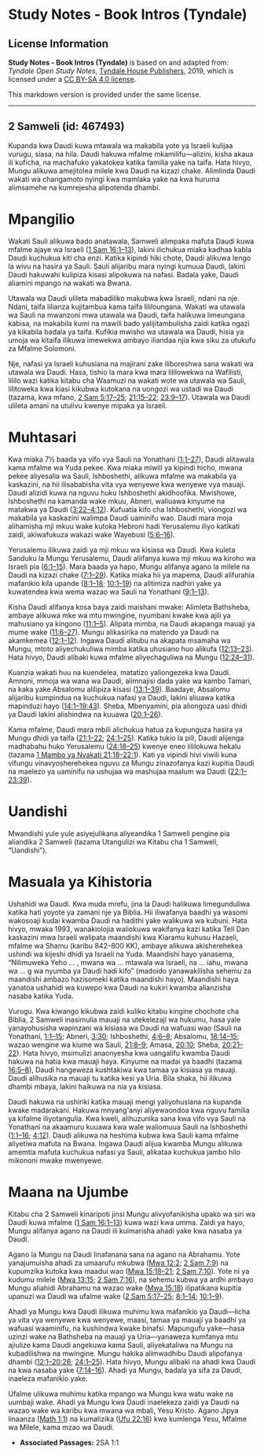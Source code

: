 # Study Notes - Book Intros (Tyndale)

## License Information

**Study Notes - Book Intros (Tyndale)** is based on and adapted from: _Tyndale Open Study Notes_, [Tyndale House Publishers](https://tyndaleopenresources.com/), 2019, which is licensed under a [CC BY-SA 4.0 license](https://creativecommons.org/licenses/by-sa/4.0/legalcode.en).

This markdown version is provided under the same license.



--------------------------------

## 2 Samweli (id: 467493)

Kupanda kwa Daudi kuwa mtawala wa makabila yote ya Israeli kulijaa vurugu, siasa, na hila. Daudi hakuwa mfalme mkamilifu—alizini, kisha akaua ili kuficha, na machafuko yakatokea katika familia yake na taifa. Hata hivyo, Mungu alikuwa amejitolea milele kwa Daudi na kizazi chake. Alimlinda Daudi wakati wa changamoto nyingi kwa mamlaka yake na kwa huruma alimsamehe na kumrejesha alipotenda dhambi.

Mpangilio
=========

Wakati Sauli alikuwa bado anatawala, Samweli alimpaka mafuta Daudi kuwa mfalme ajaye wa Israeli ([1 Sam 16:1–13](https://ref.ly/1Sam16:1-1Sam16:13)), lakini ilichukua miaka kadhaa kabla Daudi kuchukua kiti cha enzi. Katika kipindi hiki chote, Daudi alikuwa lengo la wivu na hasira ya Sauli. Sauli alijaribu mara nyingi kumuua Daudi, lakini Daudi hakuwahi kulipiza kisasi alipokuwa na nafasi. Badala yake, Daudi aliamini mpango na wakati wa Bwana.

Utawala wa Daudi ulileta mabadiliko makubwa kwa Israeli, ndani na nje. Ndani, taifa lilianza kujitambua kama taifa lililoungana. Wakati wa utawala wa Sauli na mwanzoni mwa utawala wa Daudi, taifa halikuwa limeungana kabisa, na makabila kumi na mawili bado yalijitambulisha zaidi katika ngazi ya kikabila badala ya taifa. Kufikia mwisho wa utawala wa Daudi, hisia ya umoja wa kitaifa ilikuwa imewekwa ambayo iliandaa njia kwa siku za utukufu za Mfalme Solomoni.

Nje, nafasi ya Israeli kuhusiana na majirani zake iliboreshwa sana wakati wa utawala wa Daudi. Hasa, tishio la mara kwa mara lililowekwa na Wafilisti, lililo wazi katika kitabu cha Waamuzi na wakati wote wa utawala wa Sauli, lilitoweka kwa kiasi kikubwa kutokana na uongozi wa ustadi wa Daudi (tazama, kwa mfano, [2 Sam 5:17–25](https://ref.ly/2Sam5:17-2Sam5:25); [21:15–22](https://ref.ly/2Sam21:15-2Sam21:22); [23:9–17](https://ref.ly/2Sam23:9-2Sam23:17)). Utawala wa Daudi ulileta amani na utulivu kwenye mipaka ya Israeli.

Muhtasari
=========

Kwa miaka 7½ baada ya vifo vya Sauli na Yonathani ([1:1–27](https://ref.ly/2Sam1:1-2Sam1:27)), Daudi alitawala kama mfalme wa Yuda pekee. Kwa miaka miwili ya kipindi hicho, mwana pekee aliyesalia wa Sauli, Ishboshethi, alikuwa mfalme wa makabila ya kaskazini, na hii ilisababisha vita vya wenyewe kwa wenyewe vya mauaji. Daudi alizidi kuwa na nguvu huku Ishboshethi akidhoofika. Mwishowe, Ishboshethi na kamanda wake mkuu, Abneri, waliuawa kinyume na matakwa ya Daudi ([3:22–4:12](https://ref.ly/2Sam3:22-2Sam4:12)). Kufuatia kifo cha Ishboshethi, viongozi wa makabila ya kaskazini walimpa Daudi uaminifu wao. Daudi mara moja alihamisha mji mkuu wake kutoka Hebroni hadi Yerusalemu iliyo katikati zaidi, akiwafukuza wakazi wake Wayebusi ([5:6–16](https://ref.ly/2Sam5:6-2Sam5:16)).

Yerusalemu ilikuwa zaidi ya mji mkuu wa kisiasa wa Daudi. Kwa kuleta Sanduku la Mungu Yerusalemu, Daudi aliifanya kuwa mji mkuu wa kiroho wa Israeli pia ([6:1–15](https://ref.ly/2Sam6:1-2Sam6:15)). Mara baada ya hapo, Mungu alifanya agano la milele na Daudi na kizazi chake ([7:1–29](https://ref.ly/2Sam7:1-2Sam7:29)). Katika miaka hii ya mapema, Daudi alifurahia mafanikio kila upande ([8:1–18](https://ref.ly/2Sam8:1-2Sam8:18); [10:1–19](https://ref.ly/2Sam10:1-2Sam10:19)) na alitimiza nadhiri yake ya kuwatendea kwa wema wazao wa Sauli na Yonathani ([9:1–13](https://ref.ly/2Sam9:1-2Sam9:13)).

Kisha Daudi alifanya kosa baya zaidi maishani mwake: Alimleta Bathsheba, ambaye alikuwa mke wa mtu mwingine, nyumbani kwake kwa ajili ya mahusiano ya kingono ([11:1–5](https://ref.ly/2Sam11:1-2Sam11:5)). Alipata mimba, na Daudi akapanga mauaji ya mume wake ([11:6–27](https://ref.ly/2Sam11:6-2Sam11:27)). Mungu alikasirika na matendo ya Daudi na akamkemea ([12:1–12](https://ref.ly/2Sam12:1-2Sam12:12)). Ingawa Daudi alitubu na akapata msamaha wa Mungu, mtoto aliyechukuliwa mimba katika uhusiano huo alikufa ([12:13–23](https://ref.ly/2Sam12:13-2Sam12:23)). Hata hivyo, Daudi alibaki kuwa mfalme aliyechaguliwa na Mungu ([12:24–31](https://ref.ly/2Sam12:24-2Sam12:31)).

Kuanzia wakati huu na kuendelea, matatizo yaliongezeka kwa Daudi. Amnoni, mmoja wa wana wa Daudi, alimnajisi dada yake wa kambo Tamari, na kaka yake Absalomu alilipiza kisasi ([13:1–39](https://ref.ly/2Sam13:1-2Sam13:39)). Baadaye, Absalomu alijaribu kumpindua na kuchukua nafasi ya Daudi, lakini aliuawa katika mapinduzi hayo ([14:1–19:43](https://ref.ly/2Sam14:1-2Sam19:43)). Sheba, Mbenyamini, pia aliongoza uasi dhidi ya Daudi lakini alishindwa na kuuawa ([20:1–26](https://ref.ly/2Sam20:1-2Sam20:26)).

Kama mfalme, Daudi mara mbili alichukua hatua za kupunguza hasira ya Mungu dhidi ya taifa ([21:1–22](https://ref.ly/2Sam21:1-2Sam21:22); [24:1–25](https://ref.ly/2Sam24:1-2Sam24:25)). Katika tukio la pili, Daudi alijenga madhabahu huko Yerusalemu ([24:18–25](https://ref.ly/2Sam24:18-2Sam24:25)) kwenye eneo lililokuwa hekalu (tazama [1 Mambo ya Nyakati 21:18–22:1](https://ref.ly/1Chr21:18-1Chr22:1)). Kati ya vipindi hivi viwili kuna vifungu vinavyosherehekea nguvu za Mungu zinazofanya kazi kupitia Daudi na maelezo ya uaminifu na ushujaa wa mashujaa maalum wa Daudi ([22:1–23:39](https://ref.ly/2Sam22:1-2Sam23:39)).

Uandishi
========

Mwandishi yule yule asiyejulikana aliyeandika 1 Samweli pengine pia aliandika 2 Samweli (tazama Utangulizi wa Kitabu cha 1 Samweli, “Uandishi”).

Masuala ya Kihistoria
=====================

Ushahidi wa Daudi. Kwa muda mrefu, jina la Daudi halikuwa limegunduliwa katika hati yoyote ya zamani nje ya Biblia. Hii iliwafanya baadhi ya wasomi wakosoaji kudai kwamba Daudi na hadithi yake walikuwa wa kubuni. Hata hivyo, mwaka 1993, wanakiolojia waliokuwa wakifanya kazi katika Tell Dan kaskazini mwa Israeli walipata maandishi kwa Kiaramu kuhusu Hazaeli, mfalme wa Shamu (karibu 842–800 KK), ambaye alikuwa akisherehekea ushindi wa kijeshi dhidi ya Israeli na Yuda. Maandishi hayo yanasema, “Nilimuweka Yeho … , mwana wa … mtawala wa Israeli, na … iahu, mwana wa … g wa nyumba ya Daudi hadi kifo” (madoido yanawakilisha sehemu za maandishi ambazo hazisomeki katika maandishi hayo). Maandishi haya yanatoa ushahidi wa kuwepo kwa Daudi na kukiri kwamba alianzisha nasaba katika Yuda.

Vurugu. Kwa kiwango kikubwa zaidi kuliko kitabu kingine chochote cha Biblia, 2 Samweli inasimulia mauaji na utekelezaji wa hukumu, hasa yale yanayohusisha wapinzani wa kisiasa wa Daudi na wafuasi wao (Sauli na Yonathani, [1:1–15](https://ref.ly/2Sam1:1-2Sam1:15); Abneri, [3:30](https://ref.ly/2Sam3:30); Ishboshethi, [4:6–8](https://ref.ly/2Sam4:6-2Sam4:8); Absalomu, [18:14–15](https://ref.ly/2Sam18:14-2Sam18:15); wazao wengine wa kiume wa Sauli, [21:8–9](https://ref.ly/2Sam21:8-2Sam21:9); Amasa, [20:10](https://ref.ly/2Sam20:10); Sheba, [20:21–22](https://ref.ly/2Sam20:21-2Sam20:22)). Hata hivyo, msimulizi anaonyesha kwa uangalifu kwamba Daudi hakuwa na hatia kwa mauaji haya. Kinyume na madai ya baadhi (tazama [16:5–8](https://ref.ly/2Sam16:5-2Sam16:8)), Daudi hangeweza kushtakiwa kwa tamaa ya kisiasa ya mauaji. Daudi alihusika na mauaji tu katika kesi ya Uria. Bila shaka, hii ilikuwa dhambi mbaya, lakini haikuwa na nia ya kisiasa.

Daudi hakuwa na ushiriki katika mauaji mengi yaliyohusiana na kupanda kwake madarakani. Hakuwa mnyang'anyi aliyewaondoa kwa nguvu familia ya kifalme iliyotangulia. Kwa kweli, alihuzunika sana kwa vifo vya Sauli na Yonathani na akaamuru kuuawa kwa wale waliomuua Sauli na Ishboshethi ([1:1–16](https://ref.ly/2Sam1:1-2Sam1:16); [4:12](https://ref.ly/2Sam4:12)). Daudi alikuwa na heshima kubwa kwa Sauli kama mfalme aliyetiwa mafuta na Bwana. Ingawa Daudi alijua kwamba Mungu alikuwa amemtia mafuta kuchukua nafasi ya Sauli, alikataa kuchukua jambo hilo mikononi mwake mwenyewe.

Maana na Ujumbe
===============

Kitabu cha 2 Samweli kinaripoti jinsi Mungu alivyofanikisha upako wa siri wa Daudi kuwa mfalme ([1 Sam 16:1–13](https://ref.ly/1Sam16:1-1Sam16:13)) kuwa wazi kwa umma. Zaidi ya hayo, Mungu alifanya agano na Daudi ili kuimarisha ahadi yake kwa nasaba ya Daudi.

Agano la Mungu na Daudi linafanana sana na agano na Abrahamu. Yote yanajumuisha ahadi za umaarufu mkubwa ([Mwa 12:2](https://ref.ly/Gen12:2); [2 Sam 7:9](https://ref.ly/2Sam7:9)) na kupumzika kutoka kwa maadui wao ([Mwa 15:18–21](https://ref.ly/Gen15:18-Gen15:21); [2 Sam 7:10](https://ref.ly/2Sam7:10)). Yote ni ya kudumu milele ([Mwa 13:15](https://ref.ly/Gen13:15); [2 Sam 7:16](https://ref.ly/2Sam7:16)), na sehemu kubwa ya ardhi ambayo Mungu aliahidi Abrahamu na wazao wake ([Mwa 15:18](https://ref.ly/Gen15:18)) ilipatikana kupitia upanuzi wa Daudi wa ufalme wake ([2 Sam 5:17–25](https://ref.ly/2Sam5:17-2Sam5:25); [8:1–14](https://ref.ly/2Sam8:1-2Sam8:14); [10:1–9](https://ref.ly/2Sam10:1-2Sam10:9)).

Ahadi ya Mungu kwa Daudi ilikuwa muhimu kwa mafanikio ya Daudi—licha ya vita vya wenyewe kwa wenyewe, maasi, tamaa ya mauaji ya baadhi ya wafuasi waaminifu, na kushindwa kwake binafsi. Mapungufu yake—hasa uzinzi wake na Bathsheba na mauaji ya Uria—yanaweza kumfanya mtu ajiulize kama Daudi angekuwa kama Sauli, aliyekataliwa na Mungu na kubadilishwa na mwingine. Mungu hakika alimwadhibu Daudi alipofanya dhambi ([12:1–20:26](https://ref.ly/2Sam12:1-2Sam20:26); [24:1–25](https://ref.ly/2Sam24:1-2Sam24:25)). Hata hivyo, Mungu alibaki na ahadi kwa Daudi na kwa nasaba yake ([7:14–16](https://ref.ly/2Sam7:14-2Sam7:16)). Ahadi ya Mungu, badala ya sifa za Daudi, inaeleza mafanikio yake.

Ufalme ulikuwa muhimu katika mpango wa Mungu kwa watu wake na uumbaji wake. Ahadi ya Mungu kwa Daudi inaelekeza zaidi ya Daudi na wazao wake wa karibu kwa mwana wa mbali, Yesu Kristo. Agano Jipya linaanza ([Math 1:1](https://ref.ly/Matt1:1)) na kumalizika ([Ufu 22:16](https://ref.ly/Rev22:16)) kwa kumlenga Yesu, Mfalme wa Milele, kama mzao wa Daudi.

* **Associated Passages:** 2SA 1:1

